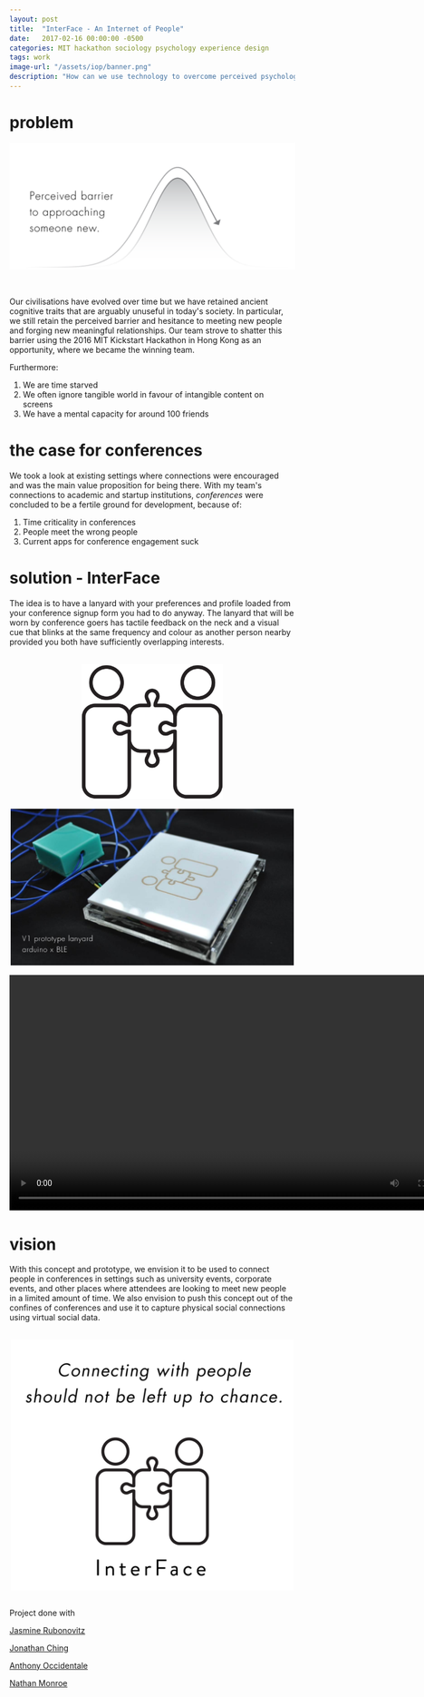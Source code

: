 ```yaml
---
layout: post
title:  "InterFace - An Internet of People"
date:   2017-02-16 00:00:00 -0500
categories: MIT hackathon sociology psychology experience design
tags: work
image-url: "/assets/iop/banner.png"
description: "How can we use technology to overcome perceived psychological barriers and forge new and meaningful social connections?"
---
```


# problem

![perceived barrier][perceived barrier]

<br>

Our civilisations have evolved over time but we have retained ancient cognitive traits that are arguably unuseful in today's society. In particular, we still retain the perceived barrier and hesitance to meeting new people and forging new meaningful relationships. Our team strove to shatter this barrier using the 2016 MIT Kickstart Hackathon in Hong Kong as an opportunity, where we became the winning team.

Furthermore:

1. We are time starved
2. We often ignore tangible world in favour of intangible content on screens
3. We have a mental capacity for around 100 friends

# the case for conferences

We took a look at existing settings where connections were encouraged and was the main value proposition for being there. With my team's connections to academic and startup institutions, *conferences* were concluded to be a fertile ground for development, because of:

1. Time criticality in conferences
2. People meet the wrong people
3. Current apps for conference engagement suck 


# solution - InterFace

The idea is to have a lanyard with your preferences and profile loaded from your conference signup form you had to do anyway. The lanyard that will be worn by conference goers has tactile feedback on the neck and a visual cue that blinks at the same frequency and colour as another person nearby provided you both have sufficiently overlapping interests. 

<br>

<img src="assets/iop/interface_logo.png" style="width: 250px; max-width:100%; margin: auto; display: block;"/>

<br>

<img src="assets/iop/lanyard.jpg" style="width: 500px; max-width:100%; margin: auto; display: block;"/>

<br>

<div class="video-container">
  <video width="800" height="415" controls>
    <source src="assets/iop/iop_video.mp4" type="video/mp4">
    Your browser does not support the video tag.
  </video>
</div>

# vision

With this concept and prototype, we envision it to be used to connect people in conferences in settings such as university events, corporate events, and other places where attendees are looking to meet new people in a limited amount of time. We also envision to push this concept out of the confines of conferences and use it to capture physical social connections using virtual social data.

<br>

<img src="assets/iop/end_graph.png" style="width: 500px; max-width:100%; margin: auto; display: block;"/>

<br>

Project done with 

[Jasmine Rubonovitz](http://www.jasrub.com/)

[Jonathan Ching](https://www.linkedin.com/in/jonathanching)

[Anthony Occidentale](http://anthonyoccidentale.com/) 

[Nathan Monroe](http://nathanmonroe.com/)

[perceived barrier]: assets/iop/perceived_barrier.png
[interface logo]: assets/iop/interface_logo.png